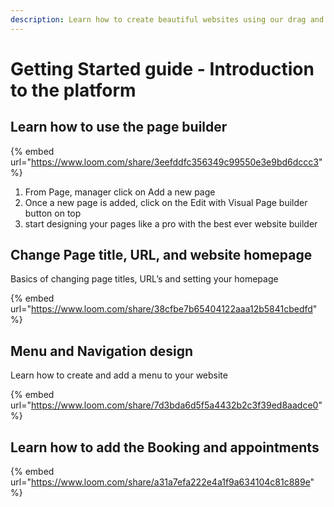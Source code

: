 ```yaml
---
description: Learn how to create beautiful websites using our drag and drop builder
---
```


# Getting Started guide - Introduction to the platform

## Learn how to use the page builder

{% embed url="https://www.loom.com/share/3eefddfc356349c99550e3e9bd6dccc3" %}



1. From Page, manager click on Add a new page
2. Once a new page is added, click on the Edit with Visual Page builder button on top
3. start designing your pages like a pro with the best ever website builder



## Change Page title, URL, and website homepage

Basics of changing page titles, URL’s and setting your homepage

{% embed url="https://www.loom.com/share/38cfbe7b65404122aaa12b5841cbedfd" %}



## Menu and Navigation design

Learn how to create and add a menu to your website

{% embed url="https://www.loom.com/share/7d3bda6d5f5a4432b2c3f39ed8aadce0" %}

## Learn how to add the Booking and appointments

{% embed url="https://www.loom.com/share/a31a7efa222e4a1f9a634104c81c889e" %}

























